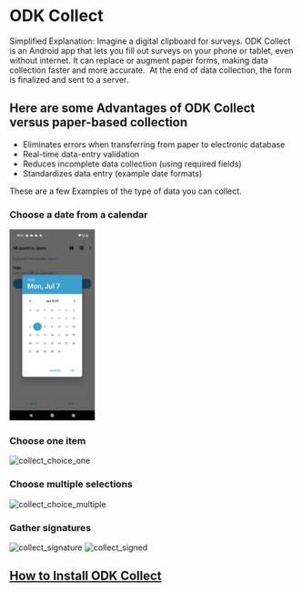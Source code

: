 # ODK Collect

Simplified Explanation: Imagine a digital clipboard for surveys. ODK Collect is an Android app that lets you fill out surveys on your phone or tablet, even without internet. It can replace or augment paper forms, making data collection faster and more accurate.  At the end of data collection, the form is finalized and sent to a server.


## Here are some Advantages of ODK Collect versus paper-based collection
- Eliminates errors when transferring from paper to electronic database
- Real-time data-entry validation
- Reduces incomplete data collection (using required fields)
- Standardizes data entry (example date formats)

These are a few Examples of the type of data you can collect.  

### Choose a date from a calendar
<img width="150" height="336" alt="collect_date" src="./assets/images/collect_date.png" />

### Choose one item   
<img width="150" height="336" alt="collect_choice_one" src="https://github.com/user-attachments/assets/f80d5c47-83eb-426d-95f0-b61173cb1aab" />

### Choose multiple selections   
<img width="270" height="606" alt="collect_choice_multiple" src="https://github.com/user-attachments/assets/ae47273b-7ad9-4e42-b6c5-61fadd076e42" />

### Gather signatures  
<img width="270" height="606" alt="collect_signature" src="https://github.com/user-attachments/assets/cbbd855c-7f37-4d63-a221-cb7294649c3f" />
<img width="270" height="606" alt="collect_signed" src="https://github.com/user-attachments/assets/1d75597d-6671-41fa-b775-87d77a182e99" />

## [How to Install ODK Collect](https://github.com/ncp-ph/odk-central-do/new/main/users-manual)


